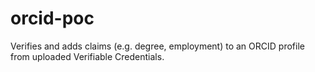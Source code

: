 # orcid-poc
Verifies and adds claims (e.g. degree, employment) to an ORCID profile from uploaded Verifiable Credentials.
